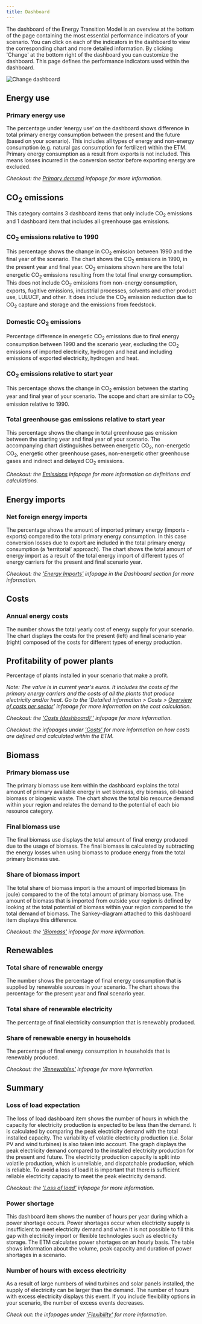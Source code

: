 ```yaml
---
title: Dashboard
---
```


The dashboard of the Energy Transition Model is an overview at the bottom of the page containing the most essential performance indicators of your scenario. You can click on each of the indicators in the dashboard to view the corresponding chart and more detailed information. By clicking 'Change' at the bottom right of the dashboard you can customize the dashboard. This page defines the performance indicators used within the dashboard.

![Change dashboard](/img/docs/dashboard_overview.png)

## Energy use

### Primary energy use
The percentage under ‘energy use’ on the dashboard shows difference in total primary energy consumption between the present and the future (based on your scenario). This includes all types of energy and non-energy consumption (e.g. natural gas consumption for fertilizer) within the ETM. Primary energy consumption as a result from exports is not included. This means losses incurred in the conversion sector before exporting energy are excluded.

_Checkout: the [Primary demand](primary-energy) infopage for more information._

## CO<sub>2</sub> emissions
This category contains 3 dashboard items that only include CO<sub>2</sub> emissions and 1 dashboard item that includes all greenhouse gas emissions.

### CO<sub>2</sub> emissions relative to 1990
This percentage shows the change in CO<sub>2</sub> emission between 1990 and the final year of the scenario. The chart shows the CO<sub>2</sub> emissions in 1990, in the present year and final year. CO<sub>2</sub> emissions shown here are the total energetic CO<sub>2</sub> emissions resulting from the total final energy consumption. This does not include CO<sub>2</sub> emissions from non-energy consumption, exports, fugitive emissions, industrial processes, solvents and other product use, LULUCF, and other. It does include the CO<sub>2</sub> emission reduction due to CO<sub>2</sub> capture and storage and the emissions from feedstock.

### Domestic CO<sub>2</sub> emissions
Percentage difference in energetic CO<sub>2</sub> emissions due to final energy consumption between 1990 and the scenario year, excluding the CO<sub>2</sub> emissions of imported electricity, hydrogen and heat and including emissions of exported electricity, hydrogen and heat.

### CO<sub>2</sub> emissions relative to start year
This percentage shows the change in CO<sub>2</sub> emission between the starting year and final year of your scenario. The scope and chart are similar to CO<sub>2</sub> emission relative to 1990.

### Total greenhouse gas emissions relative to start year
This percentage shows the change in total greenhouse gas emission between the starting year and final year of your scenario. The accompanying chart distinguishes between energetic CO<sub>2</sub>, non-energetic CO<sub>2</sub>, energetic other greenhouse gases, non-energetic other greenhouse gases and indirect and delayed CO<sub>2</sub> emissions.

_Checkout: the [Emissions](co2-main-principles) infopage for more information on definitions and calculations._

## Energy imports
### Net foreign energy imports
The percentage shows the amount of imported primary energy (imports - exports) compared to the total primary energy consumption. In this case conversion losses due to export are included in the total primary energy consumption (a ‘territorial’ approach). The chart shows the total amount of energy import as a result of the total energy import of different types of energy carriers for the present and final scenario year.

_Checkout: the ['Energy Imports'](import-calculations) infopage in the Dashboard section for more information._

## Costs
### Annual energy costs
The number shows the total yearly cost of energy supply for your scenario. The chart displays the costs for the present (left) and final scenario year (right) composed of the costs for different types of energy production.

## Profitability of power plants
Percentage of plants installed in your scenario that make a profit.

_Note: The value is in current year's euros. It includes the costs of the primary energy carriers and the costs of all the plants that produce electricity and/or heat. Go to the 'Detailed information > Costs > [Overview of costs per sector](cost-overview-per-sector.md)' infopage for more information on the cost calculation._

_Checkout: the ['Costs (dashboard)''](cost-dashboard) infopage for more information._

_Checkout: the infopages under ['Costs'](cost-main-principles) for more information on how costs are defined and calculated within the ETM._

## Biomass

### Primary biomass use
The primary biomass use item within the dashboard explains the total amount of primary available energy in wet biomass, dry biomass, oil-based biomass or biogenic waste. The chart shows the total bio resource demand within your region and relates the demand to the potential of each bio resource category.

### Final biomass use
The final biomass use displays the total amount of final energy produced due to the usage of biomass. The final biomass is calculated by subtracting the energy losses when using biomass to produce energy from the total primary biomass use.

### Share of biomass import
The total share of biomass import is the amount of imported biomass (in joule) compared to the of the total amount of primary biomass use. The amount of biomass that is imported from outside your region is defined by looking at the total potential of biomass within your region compared to the total demand of biomass. The Sankey-diagram attached to this dashboard item displays this difference.

_Checkout: the ['Biomass'](biomass) infopage for more information._

## Renewables
### Total share of renewable energy
The number shows the percentage of final energy consumption that is supplied by renewable sources in your scenario. The chart shows the percentage for the present year and final scenario year.

### Total share of renewable electricity
The percentage of final electricity consumption that is renewably produced.

### Share of renewable energy in households
The percentage of final energy consumption in households that is renewably produced.

_Checkout: the ['Renewables'](renewability) infopage for more information._

## Summary

### Loss of load expectation
The loss of load dashboard item shows the number of hours in which the capacity for electricity production is expected to be less than the demand. It is calculated by comparing the peak electricity demand with the total installed capacity. The variability of volatile electricity production (i.e. Solar PV and wind turbines) is also taken into account. The graph displays the peak electricity demand compared to the installed electricity production for the present and future. The electricity production capacity is split into volatile production, which is unreliable, and dispatchable production, which is reliable. To avoid a loss of load it is important that there is sufficient reliable electricity capacity to meet the peak electricity demand.

_Checkout: the ['Loss of load'](loss-of-load-expectation) infopage for more information._

### Power shortage
This dashboard item shows the number of hours per year during which a power shortage occurs. Power shortages occur when electricity supply is insufficient to meet electricity demand and when it is not possible to fill this gap with electricity import or flexible technologies such as electricity storage. The ETM calculates power shortages on an hourly basis. The table shows information about the volume, peak capacity and duration of power shortages in a scenario. 

### Number of hours with excess electricity
As a result of large numbers of wind turbines and solar panels installed, the supply of electricity can be larger than the demand. The number of hours with excess electricity displays this event. If you include flexibility options in your scenario, the number of excess events decreases.

_Check out: the infopages under ['Flexibility'](flexibility) for more information._
